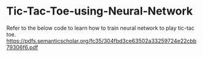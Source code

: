 # Tic-Tac-Toe-using-Neural-Network

Refer to the below code to learn how to train neural network to play tic-tac toe.
https://pdfs.semanticscholar.org/fc35/304fbd3ce63502a33259724e22cbb79306f6.pdf
